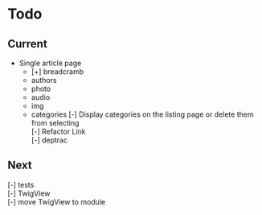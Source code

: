# Todo

## Current

- Single article page  
  - [+] breadcramb  
  - authors  
  - photo  
  - audio  
  - img  
  - categories
[-] Display categories on the listing page or delete them from selecting  
[-] Refactor Link  
[-] deptrac  

## Next

[-] tests  
    [-] TwigView  
[-] move TwigView to module  
